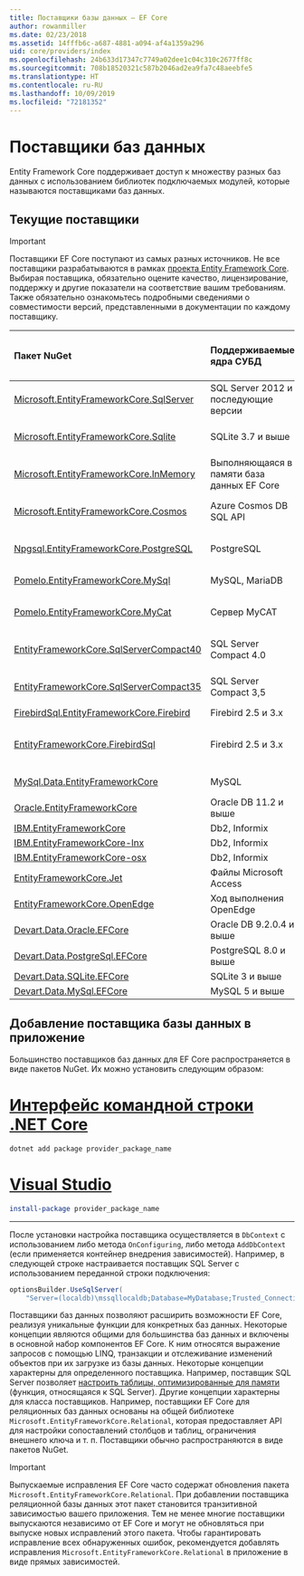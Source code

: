 ```yaml
---
title: Поставщики базы данных — EF Core
author: rowanmiller
ms.date: 02/23/2018
ms.assetid: 14fffb6c-a687-4881-a094-af4a1359a296
uid: core/providers/index
ms.openlocfilehash: 24b633d17347c7749a02dee1c04c310c2677ff8c
ms.sourcegitcommit: 708b18520321c587b2046ad2ea9fa7c48aeebfe5
ms.translationtype: HT
ms.contentlocale: ru-RU
ms.lasthandoff: 10/09/2019
ms.locfileid: "72181352"
---
```

# <a name="database-providers"></a>Поставщики баз данных

Entity Framework Core поддерживает доступ к множеству разных баз данных с использованием библиотек подключаемых модулей, которые называются поставщиками баз данных.

## <a name="current-providers"></a>Текущие поставщики
> [!IMPORTANT]  
> Поставщики EF Core поступают из самых разных источников. Не все поставщики разрабатываются в рамках [проекта Entity Framework Core](https://github.com/aspnet/EntityFrameworkCore). Выбирая поставщика, обязательно оцените качество, лицензирование, поддержку и другие показатели на соответствие вашим требованиям. Также обязательно ознакомьтесь подробными сведениями о совместимости версий, представленными в документации по каждому поставщику.

| Пакет NuGet                                                                                                        | Поддерживаемые ядра СУБД | Программа обслуживания или поставщик                                                           | Примечания и требования | Полезные ссылки                                                                                                                                                                                       |
|:---------------------------------------------------------------------------------------------------------------------|:---------------------------|:------------------------------------------------------------------------------|:---------------------|:---------------------------------------------------------------------------------------------------------------------------------------------------------------------------------------------------|
| [Microsoft.EntityFrameworkCore.SqlServer](https://www.nuget.org/packages/Microsoft.EntityFrameworkCore.SqlServer)    | SQL Server 2012 и последующие версии    | [Проект EF Core](https://github.com/aspnet/EntityFrameworkCore/) (Майкрософт) |                      | [Документы](xref:core/providers/sql-server/index)                                                                                                                                                       |
| [Microsoft.EntityFrameworkCore.Sqlite](https://www.nuget.org/packages/Microsoft.EntityFrameworkCore.Sqlite)          | SQLite 3.7 и выше         | [Проект EF Core](https://github.com/aspnet/EntityFrameworkCore/) (Майкрософт) |                      | [Документы](xref:core/providers/sqlite/index)                                                                                                                                                           |
| [Microsoft.EntityFrameworkCore.InMemory](https://www.nuget.org/packages/Microsoft.EntityFrameworkCore.InMemory)      | Выполняющаяся в памяти база данных EF Core | [Проект EF Core](https://github.com/aspnet/EntityFrameworkCore/) (Майкрософт) | Только для тестирования     | [Документы](xref:core/providers/in-memory/index)                                                                                                                                                        |
| [Microsoft.EntityFrameworkCore.Cosmos](https://www.nuget.org/packages/Microsoft.EntityFrameworkCore.Cosmos)          | Azure Cosmos DB SQL API    | [Проект EF Core](https://github.com/aspnet/EntityFrameworkCore/) (Майкрософт) |                      | [Документы](xref:core/providers/cosmos/index)                                                                                                                                                           |
| [Npgsql.EntityFrameworkCore.PostgreSQL](https://www.nuget.org/packages/Npgsql.EntityFrameworkCore.PostgreSQL)        | PostgreSQL                 | [Команда разработчиков Npgsql](https://github.com/npgsql)                          |                      | [Документы](https://www.npgsql.org/efcore/index.html)                                                                                                                                                   |
| [Pomelo.EntityFrameworkCore.MySql](https://www.nuget.org/packages/Pomelo.EntityFrameworkCore.MySql)                  | MySQL, MariaDB             | [Проект Pomelo Foundation](https://github.com/PomeloFoundation)              |                      | [Файл сведений](https://github.com/PomeloFoundation/Pomelo.EntityFrameworkCore.MySql/blob/master/README.md)                                                                                               |
| [Pomelo.EntityFrameworkCore.MyCat](https://www.nuget.org/packages/Pomelo.EntityFrameworkCore.MyCat)                  | Сервер MyCAT               | [Проект Pomelo Foundation](https://github.com/PomeloFoundation)              | Только в предварительном выпуске      | [Файл сведений](https://github.com/PomeloFoundation/Pomelo.EntityFrameworkCore.MyCat/blob/master/README.md)                                                                                               |
| [EntityFrameworkCore.SqlServerCompact40](https://www.nuget.org/packages/EntityFrameworkCore.SqlServerCompact40)      | SQL Server Compact 4.0     | [Эрик Эйлсков Йенсен (Erik Ejlskov Jensen)](https://github.com/ErikEJ/)                             | .NET Framework       | [Вики-сайт](https://github.com/ErikEJ/EntityFramework.SqlServerCompact/wiki/Using-EF-Core-with-SQL-Server-Compact-in-Traditional-.NET-Applications)                                                     |
| [EntityFrameworkCore.SqlServerCompact35](https://www.nuget.org/packages/EntityFrameworkCore.SqlServerCompact35)      | SQL Server Compact 3,5     | [Эрик Эйлсков Йенсен (Erik Ejlskov Jensen)](https://github.com/ErikEJ/)                             | .NET Framework       | [Вики-сайт](https://github.com/ErikEJ/EntityFramework.SqlServerCompact/wiki/Using-EF-Core-with-SQL-Server-Compact-in-Traditional-.NET-Applications)                                                     |
| [FirebirdSql.EntityFrameworkCore.Firebird](https://www.nuget.org/packages/FirebirdSql.EntityFrameworkCore.Firebird/) | Firebird 2.5 и 3.x       | [Jiří Činčura](https://github.com/cincuranet)                                 |                      | [Документы](https://github.com/cincuranet/FirebirdSql.Data.FirebirdClient/blob/master/Provider/docs/entity-framework-core.md)                                                                           |
| [EntityFrameworkCore.FirebirdSql](https://www.nuget.org/packages/EntityFrameworkCore.FirebirdSql/)                   | Firebird 2.5 и 3.x       | [Рафаэл Алмейда (Rafael Almeida)](https://github.com/ralmsdeveloper)                           |                      | [Вики-сайт](https://github.com/ralmsdeveloper/EntityFrameworkCore.FirebirdSQL/wiki)                                                                                                                     |
| [MySql.Data.EntityFrameworkCore](https://www.nuget.org/packages/MySql.Data.EntityFrameworkCore)                      | MySQL                      | [Проект MySQL](https://dev.mysql.com) (Oracle)                               |                      | [Документы](https://dev.mysql.com/doc/connector-net/en/connector-net-entityframework-core.html)                                                                                                         |
| [Oracle.EntityFrameworkCore](https://www.nuget.org/packages/Oracle.EntityFrameworkCore/)                             | Oracle DB 11.2 и выше     | [Oracle](https://www.oracle.com/technetwork/topics/dotnet/)                   | Предварительный выпуск           | [веб-сайт](https://www.oracle.com/technetwork/topics/dotnet/)                                                                                                                                       |
| [IBM.EntityFrameworkCore](https://www.nuget.org/packages/IBM.EntityFrameworkCore)                                    | Db2, Informix              | [IBM](https://ibm.com)                                                        | Версия Windows      | [Блог](https://www.ibm.com/developerworks/community/blogs/96960515-2ea1-4391-8170-b0515d08e4da/entry/Creating_Entity_Data_Model_using_IBM_Data_Server_providers_for_Entity_Framework_Core?lang=en) |
| [IBM.EntityFrameworkCore-lnx](https://www.nuget.org/packages/IBM.EntityFrameworkCore-lnx)                            | Db2, Informix              | [IBM](https://ibm.com)                                                        | Версия Linux        | [Блог](https://www.ibm.com/developerworks/community/blogs/96960515-2ea1-4391-8170-b0515d08e4da/entry/Creating_Entity_Data_Model_using_IBM_Data_Server_providers_for_Entity_Framework_Core?lang=en) |
| [IBM.EntityFrameworkCore-osx](https://www.nuget.org/packages/IBM.EntityFrameworkCore-osx)                            | Db2, Informix              | [IBM](https://ibm.com)                                                        | Версия macOS        | [Блог](https://www.ibm.com/developerworks/community/blogs/96960515-2ea1-4391-8170-b0515d08e4da/entry/Creating_Entity_Data_Model_using_IBM_Data_Server_providers_for_Entity_Framework_Core?lang=en) |
| [EntityFrameworkCore.Jet](https://www.nuget.org/packages/EntityFrameworkCore.Jet/)                                   | Файлы Microsoft Access     | [Bubi](https://github.com/bubibubi)                                           | .NET Framework       | [Файл сведений](https://github.com/bubibubi/EntityFrameworkCore.Jet/blob/master/docs/README.md)                                                                                                           |
| [EntityFrameworkCore.OpenEdge](https://www.nuget.org/packages/EntityFrameworkCore.OpenEdge/)                         | Ход выполнения OpenEdge          | [Алекс Вайс](https://github.com/alexwiese) (Alex Wiese)                                    |                      | [Файл сведений](https://github.com/alexwiese/EntityFrameworkCore.OpenEdge/blob/master/README.md)                                                                                                          |
| [Devart.Data.Oracle.EFCore](https://www.nuget.org/packages/Devart.Data.Oracle.EFCore/)                               | Oracle DB 9.2.0.4 и выше  | [DevArt](https://www.devart.com/)                                             | Оплаченный                 | [Документы](https://www.devart.com/dotconnect/oracle/docs/)                                                                                                                                             |
| [Devart.Data.PostgreSql.EFCore](https://www.nuget.org/packages/Devart.Data.PostgreSql.EFCore/)                       | PostgreSQL 8.0 и выше     | [DevArt](https://www.devart.com/)                                             | Оплаченный                 | [Документы](https://www.devart.com/dotconnect/postgresql/docs/)                                                                                                                                         |
| [Devart.Data.SQLite.EFCore](https://www.nuget.org/packages/Devart.Data.SQLite.EFCore/)                               | SQLite 3 и выше           | [DevArt](https://www.devart.com/)                                             | Оплаченный                 | [Документы](https://www.devart.com/dotconnect/sqlite/docs/)                                                                                                                                             |
| [Devart.Data.MySql.EFCore](https://www.nuget.org/packages/Devart.Data.MySql.EFCore/)                                 | MySQL 5 и выше            | [DevArt](https://www.devart.com/)                                             | Оплаченный                 | [Документы](https://www.devart.com/dotconnect/mysql/docs/)                                                                                                                                              |

## <a name="adding-a-database-provider-to-your-application"></a>Добавление поставщика базы данных в приложение

Большинство поставщиков баз данных для EF Core распространяется в виде пакетов NuGet. Их можно установить следующим образом:

# <a name="net-core-clitabdotnet-core-cli"></a>[Интерфейс командной строки .NET Core](#tab/dotnet-core-cli)

``` console
dotnet add package provider_package_name
```

# <a name="visual-studiotabvs"></a>[Visual Studio](#tab/vs)

``` powershell
install-package provider_package_name
```

***

После установки настройка поставщика осуществляется в `DbContext` с использованием либо метода `OnConfiguring`, либо метода `AddDbContext` (если применяется контейнер внедрения зависимостей).
Например, в следующей строке настраивается поставщик SQL Server с использованием переданной строки подключения:

``` csharp
optionsBuilder.UseSqlServer(
    "Server=(localdb)\mssqllocaldb;Database=MyDatabase;Trusted_Connection=True;");
```  

Поставщики баз данных позволяют расширить возможности EF Core, реализуя уникальные функции для конкретных баз данных.
Некоторые концепции являются общими для большинства баз данных и включены в основной набор компонентов EF Core.
К ним относятся выражение запросов с помощью LINQ, транзакции и отслеживание изменений объектов при их загрузке из базы данных.
Некоторые концепции характерны для определенного поставщика.
Например, поставщик SQL Server позволяет [настроить таблицы, оптимизированные для памяти](xref:core/providers/sql-server/memory-optimized-tables) (функция, относящаяся к SQL Server).
Другие концепции характерны для класса поставщиков.
Например, поставщики EF Core для реляционных баз данных основаны на общей библиотеке `Microsoft.EntityFrameworkCore.Relational`, которая предоставляет API для настройки сопоставлений столбцов и таблиц, ограничения внешнего ключа и т. п. Поставщики обычно распространяются в виде пакетов NuGet.

> [!IMPORTANT]  
> Выпускаемые исправления EF Core часто содержат обновления пакета `Microsoft.EntityFrameworkCore.Relational`.
> При добавлении поставщика реляционной базы данных этот пакет становится транзитивной зависимостью вашего приложения.
> Тем не менее многие поставщики выпускаются независимо от EF Core и могут не обновляться при выпуске новых исправлений этого пакета.
> Чтобы гарантировать исправление всех обнаруженных ошибок, рекомендуется добавлять исправления `Microsoft.EntityFrameworkCore.Relational` в приложение в виде прямых зависимостей.
